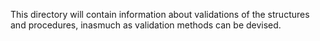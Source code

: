 This directory will contain information about validations of the structures
and procedures, inasmuch as validation methods can be devised.

